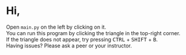 # Hi, 
Open `main.py` on the left by clicking on it.  
You can run this program by clicking the triangle in the top-right corner.  
If the triangle does not appear, try pressing <kbd>CTRL</kbd> + <kbd>SHIFT</kbd> + <kbd>B</kbd>.  
Having issues? Please ask a peer or your instructor.
